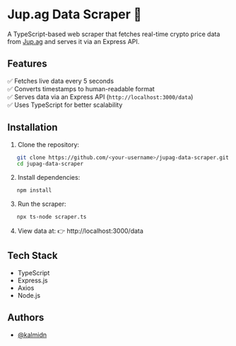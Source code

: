 # Jup.ag Data Scraper 🚀

A TypeScript-based web scraper that fetches real-time crypto price data from [Jup.ag](https://jup.ag/perps-earn) and serves it via an Express API.


## Features

✅ Fetches live data every 5 seconds  
✅ Converts timestamps to human-readable format  
✅ Serves data via an Express API (`http://localhost:3000/data`)  
✅ Uses TypeScript for better scalability  


## Installation

1. Clone the repository:

```bash
   git clone https://github.com/<your-username>/jupag-data-scraper.git
   cd jupag-data-scraper
```

2. Install dependencies:

```bash
   npm install
```

3. Run the scraper:

```bash
   npx ts-node scraper.ts
```

4. View data at:
👉 http://localhost:3000/data
## Tech Stack

- TypeScript
- Express.js
- Axios
- Node.js 


## Authors

- [@kalmidn](https://github.com/kalmidn)

